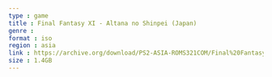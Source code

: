 ```yaml
---
type : game
title : Final Fantasy XI - Altana no Shinpei (Japan)
genre : 
format : iso
region : asia
link : https://archive.org/download/PS2-ASIA-ROMS321COM/Final%20Fantasy%20XI%20-%20Altana%20no%20Shinpei%20%28Japan%29.7z
size : 1.4GB
---
```

